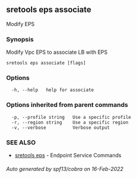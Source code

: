 ## sretools eps associate

Modify EPS

### Synopsis

Modify Vpc EPS to associate LB with EPS

```
sretools eps associate [flags]
```

### Options

```
  -h, --help   help for associate
```

### Options inherited from parent commands

```
  -p, --profile string   Use a specific profile
  -r, --region string    Use a specific region
  -v, --verbose          Verbose output
```

### SEE ALSO

* [sretools eps](sretools_eps.md)	 - Endpoint Service Commands

###### Auto generated by spf13/cobra on 16-Feb-2022

